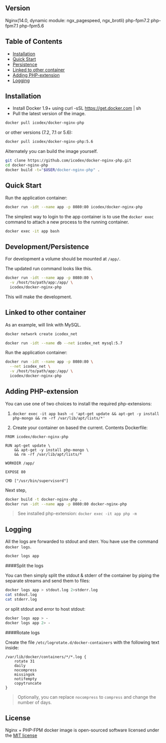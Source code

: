 Version
-------------------

Nginx(14.0, dynamic module: ngx_pagespeed, ngx_brotli)
php-fpm7.2
php-fpm7.1
php-fpm5.6

Table of Contents
-------------------

 * [Installation](#installation)
 * [Quick Start](#quick-start)
 * [Persistence](#developmentpersistence)
 * [Linked to other container](#linked-to-other-container)
 * [Adding PHP-extension](#adding-php-extension) 
 * [Logging](#logging)

Installation
-------------------

 * Install Docker 1.9+ using curl -sSL https://get.docker.com | sh
 * Pull the latest version of the image.
 
```bash
docker pull icodex/docker-nginx-php
```

or other versions (7.2, 7.1 or 5.6):

```bash
docker pull icodex/docker-nginx-php:5.6
```

Alternately you can build the image yourself.

```bash
git clone https://github.com/icodex/docker-nginx-php.git
cd docker-nginx-php
docker build -t="$USER/docker-nginx-php" .
```

Quick Start
-------------------

Run the application container:

```bash
docker run -idt --name app -p 8080:80 icodex/docker-nginx-php
```

The simplest way to login to the app container is to use the `docker exec` command to attach a new process to the running container.

```bash
docker exec -it app bash
```

Development/Persistence
-------------------

For development a volume should be mounted at `/app/`.

The updated run command looks like this.

```bash
docker run -idt --name app -p 8080:80 \
  -v /host/to/path/app:/app/ \
  icodex/docker-nginx-php
```

This will make the development.

Linked to other container
-------------------

As an example, will link with MySQL. 

```bash
docker network create icodex_net

docker run -idt --name db --net icodex_net mysql:5.7
```

Run the application container:

```bash
docker run -idt --name app -p 8080:80 \
  --net icodex_net \
  -v /host/to/path/app:/app/ \
  icodex/docker-nginx-php
```

Adding PHP-extension
-------------------

You can use one of two choices to install the required php-extensions:

1. `docker exec -it app bash -c 'apt-get update && apt-get -y install php-mongo && rm -rf /var/lib/apt/lists/*'`

2. Create your container on based the current. Сontents Dockerfile:

```
FROM icodex/docker-nginx-php

RUN apt-get update \
    && apt-get -y install php-mongo \
    && rm -rf /var/lib/apt/lists/* 

WORKDIR /app/

EXPOSE 80

CMD ["/usr/bin/supervisord"]
```

Next step,

```bash
docker build -t docker-nginx-php .
docker run -idt --name app -p 8080:80 docker-nginx-php
```

>See installed php-extension: `docker exec -it app php -m`

Logging
-------------------

All the logs are forwarded to stdout and sterr. You have use the command `docker logs`.

```bash
docker logs app
```

####Split the logs

You can then simply split the stdout & stderr of the container by piping the separate streams and send them to files:

```bash
docker logs app > stdout.log 2>stderr.log
cat stdout.log
cat stderr.log
```

or split stdout and error to host stdout:

```bash
docker logs app > -
docker logs app 2> -
```

####Rotate logs

Create the file `/etc/logrotate.d/docker-containers` with the following text inside:

```
/var/lib/docker/containers/*/*.log {
    rotate 31
    daily
    nocompress
    missingok
    notifempty
    copytruncate
}
```
> Optionally, you can replace `nocompress` to `compress` and change the number of days.

License
-------------------

Nginx + PHP-FPM docker image is open-sourced software licensed under the [MIT license](http://opensource.org/licenses/MIT)

